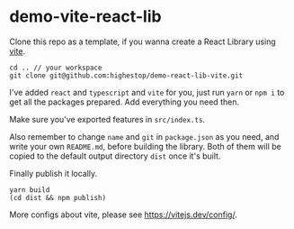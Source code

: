 # demo-vite-react-lib

Clone this repo as a template, if you wanna create a React Library using [vite](https://vitejs.dev/).

```
cd .. // your workspace
git clone git@github.com:highestop/demo-react-lib-vite.git
```

I've added `react` and `typescript` and `vite` for you, just run `yarn` or `npm i` to get all the packages prepared. Add everything you need then.

Make sure you've exported features in `src/index.ts`.

Also remember to change `name` and `git` in `package.json` as you need, and write your own `README.md`, before building the library. Both of them will be copied to the default output directory `dist` once it's built.

Finally publish it locally.

```
yarn build
(cd dist && npm publish)
```

More configs about vite, please see <https://vitejs.dev/config/>.

